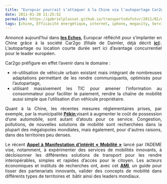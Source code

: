 ```yaml
---
title: "Europcar pourrait s’attaquer à la Chine via l'autopartage Car2go"
date: 2011-01-28 21:25:52
permalink: https://gabrielplassat.github.io/transportsdufutur/2011/01/europcar-pourrait-sattaquer-a-la-chine-via-lautopartage-car2go.html
tags: [chine, Efficacité énergétique, internet, iphone, megacity, Service de mobilité]
---
```


<p style="text-align: justify">Annoncé aujourd’hui dans <strong><a href="http://www.lesechos.fr/entreprises-secteurs/auto-transport/actu/0201105527605-europcar-va-tester-la-location-de-courte-duree-en-ville-avec-smart.htm" target="_blank">les Echos</a></strong>, Europcar réfléchit pour s’implanter en Chine grâce à la société Car2go (filiale de Daimler, déjà décrit <strong><a href="https://gabrielplassat.github.io/transportsdufutur/2010/10/daimler-europcar-et-une-smart-adaptee-pour-lautopartage.html" target="_self">ici</a></strong>). L’autopartage ou location courte durée sert ici d’avantage concurrentiel pour le leader européen.</p> <p style="text-align: justify">Car2go préfigure en effet l’avenir dans le domaine :</p> <ul style="text-align: justify"> <li>ré-utilisation de véhicule urbain existant mais intégrant de nombreuses adaptations permettant de les rendre communiquants, optimisés pour l’autopartage,</li> <li>utilisant massivement les TIC pour amener l’information au consommateur pour faciliter le paiement, rendre la chaîne de mobilité aussi simple que l’utilisation d’un véhicule propriétaire.</li> </ul> <p style="text-align: justify">Quant à la Chine, les récentes mesures réglementaires prises, par exemple, par la municipalité <strong><a href="http://fr.radio86.com/actualites-en-chine/pekin-plus-de-50000-demandes-dimmatriculation-de-vehicules-dans-la-seule-journee" target="_blank">Pékin </a></strong>visant à augmenter le coût de possession d’une automobile, sont autant d’atouts pour ce service. Congestion, pollutions, de nouvelles solutions de mobilité sont recherchées dans la plupart des mégalopoles mondiales, mais également, pour d'autres raisons, dans des territoires peu denses.</p> <p style="text-align: justify">Le récent <strong><a href="https://gabrielplassat.github.io/transportsdufutur/appel-a-manifestation-dinteret-mobilite-1" target="_blank">Appel à Manifestation d’intérêt « Mobilité »</a></strong> lancé par l’ADEME vise, notamment, à expérimenter des services de mobilités innovants, à décloisonner les différentes solutions de transport pour les rendre interopérables, simples et rapides d’accès pour le citoyen. Les acteurs économiques et instituts de recherches ont, avec cet <strong><a href="https://gabrielplassat.github.io/transportsdufutur/appel-a-manifestation-dinteret-mobilite-1" target="_blank">AMI</a></strong>, un guide pour tisser des partenariats innovants, valider des concepts de mobilité dans différents types de territoires et  bâtir ainsi des leaders mondiaux.</p>
